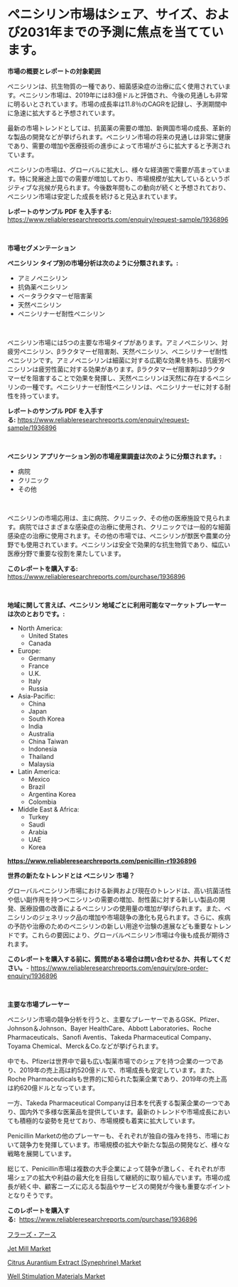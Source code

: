 <p><h1>ペニシリン市場はシェア、サイズ、および2031年までの予測に焦点を当てています。</h1></p><p><strong>市場の概要とレポートの対象範囲</strong></p>
<p><p>ペニシリンは、抗生物質の一種であり、細菌感染症の治療に広く使用されています。ペニシリン市場は、2019年には83億ドルと評価され、今後の見通しも非常に明るいとされています。市場の成長率は11.8％のCAGRを記録し、予測期間中に急速に拡大すると予想されています。</p><p>最新の市場トレンドとしては、抗菌薬の需要の増加、新興国市場の成長、革新的な製品の開発などが挙げられます。ペニシリン市場の将来の見通しは非常に健康であり、需要の増加や医療技術の進歩によって市場がさらに拡大すると予測されています。</p><p>ペニシリンの市場は、グローバルに拡大し、様々な経済圏で需要が高まっています。特に発展途上国での需要が増加しており、市場規模が拡大しているというポジティブな兆候が見られます。今後数年間もこの動向が続くと予想されており、ペニシリン市場は安定した成長を続けると見込まれています。</p></p>
<p><strong>レポートのサンプル PDF を入手する:</strong> <a href="https://www.reliableresearchreports.com/enquiry/request-sample/1936896">https://www.reliableresearchreports.com/enquiry/request-sample/1936896</a></p>
<p>&nbsp;</p>
<p><strong>市場セグメンテーション</strong></p>
<p><strong>ペニシリン タイプ別の市場分析は次のように分類されます。:</strong></p>
<p><ul><li>アミノペニシリン</li><li>抗偽薬ペニシリン</li><li>ベータラクタマーゼ阻害薬</li><li>天然ペニシリン</li><li>ペニシリナーゼ耐性ペニシリン</li></ul></p>
<p>&nbsp;</p>
<p><p>ペニシリン市場には5つの主要な市場タイプがあります。アミノペニシリン、対疲労ペニシリン、βラクタマーゼ阻害剤、天然ペニシリン、ペニシリナーゼ耐性ペニシリンです。アミノペニシリンは細菌に対する広範な効果を持ち、抗疲労ペニシリンは疲労性菌に対する効果があります。βラクタマーゼ阻害剤はβラクタマーゼを阻害することで効果を発揮し、天然ペニシリンは天然に存在するペニシリンの一種です。ペニシリナーゼ耐性ペニシリンは、ペニシリナーゼに対する耐性を持っています。</p></p>
<p><strong>レポートのサンプル PDF を入手する:</strong>&nbsp;<a href="https://www.reliableresearchreports.com/enquiry/request-sample/1936896">https://www.reliableresearchreports.com/enquiry/request-sample/1936896</a></p>
<p>&nbsp;</p>
<p><strong> ペニシリン アプリケーション別の市場産業調査は次のように分類されます。:</strong></p>
<p><ul><li>病院</li><li>クリニック</li><li>その他</li></ul></p>
<p>&nbsp;</p>
<p><p>ペニシリンの市場応用は、主に病院、クリニック、その他の医療施設で見られます。病院ではさまざまな感染症の治療に使用され、クリニックでは一般的な細菌感染症の治療に使用されます。その他の市場では、ペニシリンが獣医や農業の分野でも使用されています。ペニシリンは安全で効果的な抗生物質であり、幅広い医療分野で重要な役割を果たしています。</p></p>
<p><strong>このレポートを購入する:</strong>&nbsp; <a href="https://www.reliableresearchreports.com/purchase/1936896">https://www.reliableresearchreports.com/purchase/1936896</a></p>
<p>&nbsp;</p>
<p><strong>地域に関して言えば、ペニシリン 地域ごとに利用可能なマーケットプレーヤーは次のとおりです。:</strong></p>
<p><ul>
    <li>
        North America:
        <ul>
            <li>United States</li>
            <li>Canada</li>
        </ul>
    </li>
    <li>
        Europe:
        <ul>
            <li>Germany</li>
            <li>France</li>
            <li>U.K.</li>
            <li>Italy</li>
            <li>Russia</li>
        </ul>
    </li>
    <li>
        Asia-Pacific:
        <ul>
            <li>China</li>
            <li>Japan</li>
            <li>South Korea</li>
            <li>India</li>
            <li>Australia</li>
            <li>China Taiwan</li>
            <li>Indonesia</li>
            <li>Thailand</li>
            <li>Malaysia</li>
        </ul>
    </li>
    <li>
        Latin America:
        <ul>
            <li>Mexico</li>
            <li>Brazil</li>
            <li>Argentina Korea</li>
            <li>Colombia</li>
        </ul>
    </li>
    <li>
        Middle East & Africa:
        <ul>
            <li>Turkey</li>
            <li>Saudi</li>
            <li>Arabia</li>
            <li>UAE</li>
            <li>Korea</li>
        </ul>
    </li>
    </ul></p>
<p><strong><a href="https://www.reliableresearchreports.com/penicillin-r1936896">https://www.reliableresearchreports.com/penicillin-r1936896</a></strong>&nbsp;</p>
<p><strong>世界の新たなトレンドとは ペニシリン 市場？</strong></p>
<p><p>グローバルペニシリン市場における新興および現在のトレンドは、高い抗菌活性や低い副作用を持つペニシリンの需要の増加、耐性菌に対する新しい製品の開発、医療設備の改善によるペニシリンの使用量の増加が挙げられます。また、ペニシリンのジェネリック品の増加や市場競争の激化も見られます。さらに、疾病の予防や治療のためのペニシリンの新しい用途や治験の進展なども重要なトレンドです。これらの要因により、グローバルペニシリン市場は今後も成長が期待されます。</p></p>
<p><strong>このレポートを購入する前に、質問がある場合は問い合わせるか、共有してください。</strong>- <a href="https://www.reliableresearchreports.com/enquiry/pre-order-enquiry/1936896">https://www.reliableresearchreports.com/enquiry/pre-order-enquiry/1936896</a></p>
<p>&nbsp;</p>
<p><strong>主要な市場プレーヤー</strong></p>
<p><p>ペニシリン市場の競争分析を行うと、主要なプレーヤーであるGSK、Pfizer、Johnson＆Johnson、Bayer HealthCare、Abbott Laboratories、Roche Pharmaceuticals、Sanofi Aventis、Takeda Pharmaceutical Company、Toyama Chemical、Merck＆Co.などが挙げられます。</p><p>中でも、Pfizerは世界中で最も広い製薬市場でのシェアを持つ企業の一つであり、2019年の売上高は約520億ドルで、市場成長も安定しています。また、Roche Pharmaceuticalsも世界的に知られた製薬企業であり、2019年の売上高は約620億ドルとなっています。</p><p>一方、Takeda Pharmaceutical Companyは日本を代表する製薬企業の一つであり、国内外で多様な医薬品を提供しています。最新のトレンドや市場成長においても積極的な姿勢を見せており、市場規模も着実に拡大しています。</p><p>Penicillin Marketの他のプレーヤーも、それぞれが独自の強みを持ち、市場において競争力を発揮しています。市場規模の拡大や新たな製品の開発など、様々な戦略を展開しています。</p><p>総じて、Penicillin市場は複数の大手企業によって競争が激しく、それぞれが市場シェアの拡大や利益の最大化を目指して継続的に取り組んでいます。市場の成長が続く中、顧客ニーズに応える製品やサービスの開発が今後も重要なポイントとなりそうです。</p></p>
<p><strong>このレポートを購入する:</strong>&nbsp;&nbsp;<a href="https://www.reliableresearchreports.com/purchase/1936896">https://www.reliableresearchreports.com/purchase/1936896</a></p>
<p><p><a href="https://medium.com/@hiramzulauf/%E3%83%95%E3%83%A9%E3%83%BC%E3%83%A9%E3%83%BC%E3%81%AE%E5%9C%9F%E3%81%AE%E5%B8%82%E5%A0%B4%E8%A6%8F%E6%A8%A1%E3%81%A8%E5%B8%82%E5%A0%B4%E5%8B%95%E5%90%91-%E5%AE%8C%E5%85%A8%E3%81%AA%E6%A5%AD%E7%95%8C%E6%A6%82%E8%A6%81-2024%E5%B9%B4%E3%81%8B%E3%82%892031%E5%B9%B4%E3%81%BE%E3%81%A7-3c4be6d36cde">フラーズ・アース</a></p><p><a href="https://medium.com/@sahanad234/jet-mill-market-insight-market-trends-growth-forecasted-from-2024-to-2031-f873a888f5a3">Jet Mill Market</a></p><p><a href="https://www.linkedin.com/pulse/citrus-aurantium-extract-synephrine-market-centers-aspects-growth-qz1af?trackingId=nwafyVce4EAZO8bc1fNT1Q%3D%3D">Citrus Aurantium Extract (Synephrine) Market</a></p><p><a href="https://www.linkedin.com/pulse/well-stimulation-materials-market-size-growing-forecasted-r4vjc?trackingId=HheSaseIzzhfIFgkj9zwsw%3D%3D">Well Stimulation Materials Market</a></p></p>